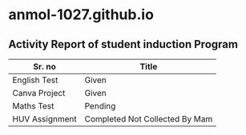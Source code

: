 # anmol-1027.github.io
## Activity Report of student induction Program ##

| Sr. no | Title |
| ----------- | ----------- |
| English Test  | Given |
| Canva Project | Given |
| Maths Test  | Pending |
| HUV Assignment | Completed Not Collected By Mam|
